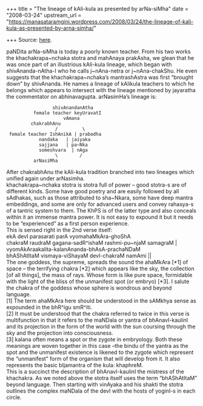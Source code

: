 +++
title = "The lineage of kAli-kula as presented by arNa-siMha"
date = "2008-03-24"
upstream_url = "https://manasataramgini.wordpress.com/2008/03/24/the-lineage-of-kali-kula-as-presented-by-arna-simha/"

+++
Source: [here](https://manasataramgini.wordpress.com/2008/03/24/the-lineage-of-kali-kula-as-presented-by-arna-simha/).

paNDita arNa-siMha is today a poorly known teacher. From his two works
the khachakrapa\~nchaka stotra and mahAnaya prakAsha, we glean that he
was once part of an illustrious kAli-kula lineage, which began with
shivAnanda-nAtha-I who he calls j\~nAna-netra or j\~nAna-chakShu. He
even suggests that the khachakrapa\~nchaka’s mantrashAstra was first
“brought down” by shivAnanda. He names a lineage of kAlikula teachers to
which he belongs which appears to intersect with the lineage mentioned
by jayaratha the commentator on abhinavagupta. arNasimHa’s lineage is:

                     shivAnandanAtha
              female teacher keyUravatI
                         vAmana
             chakrabhAnu
                      /         \
     female teacher IshAnikA | prabodha
                nandaka   | jaiyaka
                sajjana   | pa~Nka
                someshvara  | nAga
                      \        /
              arNasiMha
     

After chakrabhAnu the kAli-kula tradition branched into two lineages
which unified again under arNasimha.  
khachakrapa\~nchaka stotra is stotra full of power – good stotra-s are
of different kinds. Some have good poetry and are easily followed by all
sAdhakas, such as those attributed to sha\~Nkara, some have deep mantra
embeddings, and some are only for advanced users and convey rahasya-s of
a tantric system to them. The KhPS is of the latter type and also
conceals within it an immense mantra power. It is not easy to expound it
but it needs to be “experienced” as a first person experience.  
This is sensed right in the 2nd verse itself:  
ekA devI parasarati parA vyomahaMkAra-ghoShA  
chakraM raudraM gagana-sadR^ishaM rashmi-pu\~njaM samagraM \|  
vyomAkAraakalita-kalanAnanda-bhAsA-prachaNDaM  
bhAShAtItaM vismaya-viShayaM devI-chakraM namAmi \|\|  
The one goddess, the supreme, spreads the sound the ahaMkAra \[\*1\] of
space – the terrifying chakra \[\*2\] which appears like the sky, the
collection \[of all things\], the mass of rays. Whose form is like pure
space, formidable with the light of the bliss of the unmanifest spot (or
embryo) \[\*3\]. I salute the chakra of the goddess whose sphere is
wondrous and beyond language.  
\[1\] The term ahaMkAra here should be understood in the sAMkhya sense
as expounded in the bhR^igu smR^iti.  
\[2\] It must be understood that the chakra referred to twice in this
verse is multifunction in that it refers to the maNDala or yantra of
bhAnavI-kaulinI and its projection in the form of the world with the sun
coursing through the sky and the projection into consciousness.  
\[3\] kalana often means a spot or the zygote in embryology. Both these
meanings are woven together in this case –the bindu of the yantra as the
spot and the unmanifest existence is likened to the zygote which
represent the “unmanifest” form of the organism that will develop from
it. It also represents the basic bIjamantra of the kula: khaphreM.  
This is a succinct the description of bhAnavI-kaulinI the mistress of
the khachakra. As we noted above the stotra itself uses the term
“bhAShAtItaM” beyond language. Then starting with vinAyaka and his
shakti the stotra outlines the complex maNDala of the devI with the
hosts of yoginI-s in each circle.

